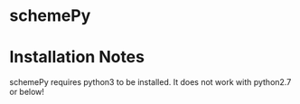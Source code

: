 schemePy
========

Installation Notes
==================

schemePy requires python3 to be installed. It does not work with python2.7 or below!

